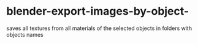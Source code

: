 # blender-export-images-by-object-
saves all textures from all materials of the selected objects in folders with objects names
